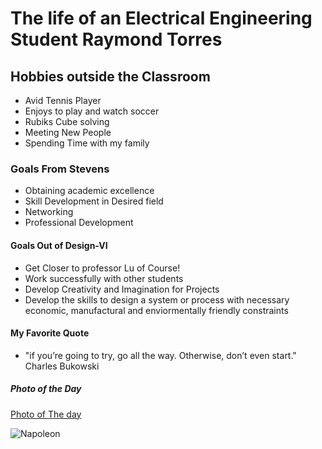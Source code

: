 # The life of an Electrical Engineering Student Raymond Torres
## Hobbies outside the Classroom
- Avid Tennis Player
- Enjoys to play and watch soccer
- Rubiks Cube solving
- Meeting New People
- Spending Time with my family
### Goals From Stevens
- Obtaining academic excellence
- Skill Development in Desired field
- Networking
- Professional Development
#### Goals Out of Design-VI
- Get Closer to professor Lu of Course!
- Work successfully with other students
- Develop Creativity and Imagination for Projects
- Develop the skills to design a system or process with necessary economic, manufactural and enviormentally friendly constraints
#### My Favorite Quote
- "if you’re going to try, go all the way. Otherwise, don’t even start." Charles Bukowski
##### Photo of the Day
[Photo of The day](https://www.nationalgeographic.com/photo-of-the-day/media-spotlight/taxi-halloween-costume-man)

![Napoleon](https://github.com/rtorres918/Design-VI/assets/117099680/f0beea48-43e7-4ea7-9efc-f2be2e801c3c)


